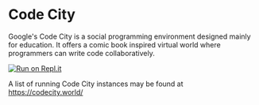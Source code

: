 # Code City

Google's Code City is a social programming environment designed mainly for
education.  It offers a comic book inspired virtual world where programmers can
write code collaboratively.

[![Run on Repl.it](https://repl.it/badge/github/JoeyCreator/CodeCity)](https://repl.it/github/JoeyCreator/CodeCity)

A list of running Code City instances may be found at https://codecity.world/
